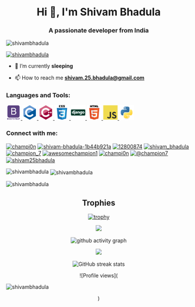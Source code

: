 <h1 align="center">Hi 👋, I'm Shivam Bhadula</h1>
<h3 align="center">A passionate developer from India</h3>

<p align="left"> <img src="https://komarev.com/ghpvc/?username=shivambhadula&label=Profile%20views&color=0e75b6&style=flat" alt="shivambhadula" /> </p>

<p align="left"> <a href="https://github.com/ryo-ma/github-profile-trophy"><img src="https://github-profile-trophy.vercel.app/?username=shivambhadula" alt="shivambhadula" /></a> </p>

- 🌱 I’m currently  **sleeping**

- 📫 How to reach me **shivam.25.bhadula@gmail.com**

<h3 align="left">Languages and Tools:</h3>
<p align="left"> <a href="https://getbootstrap.com" target="_blank"> <img src="https://raw.githubusercontent.com/devicons/devicon/master/icons/bootstrap/bootstrap-plain-wordmark.svg" alt="bootstrap" width="40" height="40"/> </a> <a href="https://www.cprogramming.com/" target="_blank"> <img src="https://raw.githubusercontent.com/devicons/devicon/master/icons/c/c-original.svg" alt="c" width="40" height="40"/> </a> <a href="https://www.w3schools.com/cpp/" target="_blank"> <img src="https://raw.githubusercontent.com/devicons/devicon/master/icons/cplusplus/cplusplus-original.svg" alt="cplusplus" width="40" height="40"/> </a> <a href="https://www.w3schools.com/css/" target="_blank"> <img src="https://raw.githubusercontent.com/devicons/devicon/master/icons/css3/css3-original-wordmark.svg" alt="css3" width="40" height="40"/> </a> <a href="https://www.djangoproject.com/" target="_blank"> <img src="https://raw.githubusercontent.com/devicons/devicon/master/icons/django/django-original.svg" alt="django" width="40" height="40"/> </a> <a href="https://www.w3.org/html/" target="_blank"> <img src="https://raw.githubusercontent.com/devicons/devicon/master/icons/html5/html5-original-wordmark.svg" alt="html5" width="40" height="40"/> </a> <a href="https://developer.mozilla.org/en-US/docs/Web/JavaScript" target="_blank"> <img src="https://raw.githubusercontent.com/devicons/devicon/master/icons/javascript/javascript-original.svg" alt="javascript" width="40" height="40"/> </a> <a href="https://www.python.org" target="_blank"> <img src="https://raw.githubusercontent.com/devicons/devicon/master/icons/python/python-original.svg" alt="python" width="40" height="40"/> </a> </p>


<h3 align="left">Connect with me:</h3>
<p align="left">
<a href="https://codepen.io/champi0n" target="blank"><img align="center" src="https://raw.githubusercontent.com/rahuldkjain/github-profile-readme-generator/master/src/images/icons/Social/codepen.svg" alt="champi0n" height="30" width="40" /></a>
<a href="https://linkedin.com/in/shivam-bhadula-1b44b921a" target="blank"><img align="center" src="https://raw.githubusercontent.com/rahuldkjain/github-profile-readme-generator/master/src/images/icons/Social/linked-in-alt.svg" alt="shivam-bhadula-1b44b921a" height="30" width="40" /></a>
<a href="https://stackoverflow.com/users/12800874" target="blank"><img align="center" src="https://raw.githubusercontent.com/rahuldkjain/github-profile-readme-generator/master/src/images/icons/Social/stack-overflow.svg" alt="12800874" height="30" width="40" /></a>
<a href="https://instagram.com/shivam_bhadula" target="blank"><img align="center" src="https://raw.githubusercontent.com/rahuldkjain/github-profile-readme-generator/master/src/images/icons/Social/instagram.svg" alt="shivam_bhadula" height="30" width="40" /></a>
<a href="https://www.codechef.com/users/champion_7" target="blank"><img align="center" src="https://cdn.jsdelivr.net/npm/simple-icons@3.1.0/icons/codechef.svg" alt="champion_7" height="30" width="40" /></a>
<a href="https://www.hackerrank.com/awesomechampion1" target="blank"><img align="center" src="https://raw.githubusercontent.com/rahuldkjain/github-profile-readme-generator/master/src/images/icons/Social/hackerrank.svg" alt="awesomechampion1" height="30" width="40" /></a>
<a href="https://www.leetcode.com/champi0n" target="blank"><img align="center" src="https://raw.githubusercontent.com/rahuldkjain/github-profile-readme-generator/master/src/images/icons/Social/leet-code.svg" alt="champi0n" height="30" width="40" /></a>
<a href="https://www.hackerearth.com/@champion7" target="blank"><img align="center" src="https://raw.githubusercontent.com/rahuldkjain/github-profile-readme-generator/master/src/images/icons/Social/hackerearth.svg" alt="@champion7" height="30" width="40" /></a>
<a href="https://auth.geeksforgeeks.org/user/shivam25bhadula" target="blank"><img align="center" src="https://raw.githubusercontent.com/rahuldkjain/github-profile-readme-generator/master/src/images/icons/Social/geeks-for-geeks.svg" alt="shivam25bhadula" height="30" width="40" /></a>
</p>


<p><img align="left" src="https://github-readme-stats.vercel.app/api/top-langs?username=shivambhadula&show_icons=true&locale=en&layout=compact" alt="shivambhadula" /></p>

<p>&nbsp;<img align="center" src="https://github-readme-stats.vercel.app/api?username=shivambhadula&show_icons=true&locale=en" alt="shivambhadula" /></p>

<p><img align="center" src="https://github-readme-streak-stats.herokuapp.com/?user=shivambhadula&" alt="shivambhadula" /></p>



 <h2 align="center">Trophies</h2>
<div align="center">
    
[![trophy](https://github-profile-trophy.vercel.app/?username=ShivamBhadula)](https://github.com/ryo-ma/github-profile-trophy)
</div>

    
<div align="center">
    <img src="https://github-readme-stats.vercel.app/api?username=ShivamBhadula&count_private=true&show_icons=true&theme=tokyonight" />
</div>
    
 <div align="center">
     
     
![github activity graph](https://activity-graph.herokuapp.com/graph?username=ShivamBhadula&theme=dracula&layout=compact&title_color=FF69B4&hide_border=true&area=true)
</div>
 
<div align="center">
<img src="https://github-readme-stats.vercel.app/api/top-langs/?username=ShivamBhadula&layout=compact&theme=react&count_private=false" />
</div>

<div align="center">
    
![GitHub streak stats](https://github-readme-streak-stats.herokuapp.com/?user=ShivamBhadula)  
</div>
    
<div align="center">
        
![Profile views](<p align="left"> <img src="https://komarev.com/ghpvc/?username=shivambhadula&label=Profile%20views&color=0e75b6&style=flat" alt="shivambhadula" /> </p>)  
 </div>


